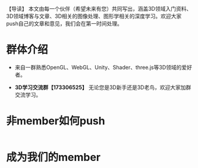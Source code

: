 【导读】
本文由每一个伙伴（希望未来有您）共同写出，涵盖3D领域入门资料、3D领域博客与文章、3D相关的图像处理、图形学相关的深度学习。欢迎大家push自己的文章和意见，我们会在第一时间处理。
# 群体介绍

- 来自一群熟悉OpenGL、WebGL、Unity、Shader、three.js等3D领域的爱好者。

- **3D学习交流群【173306525】** 无论您是3D新手还是3D老鸟，欢迎大家加群交流学习。

# 非member如何push

```bash

```
# 成为我们的member

